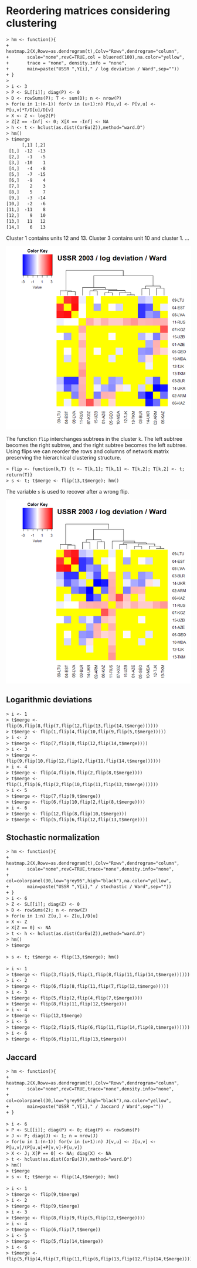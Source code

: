 # Reordering matrices considering clustering

```
> hm <- function(){
+    heatmap.2(X,Rowv=as.dendrogram(t),Colv="Rowv",dendrogram="column",
+       scale="none",revC=TRUE,col = bluered(100),na.color="yellow",
+       trace = "none", density.info = "none",
+       main=paste("USSR ",Y[i]," / log deviation / Ward",sep=""))
+ }
> 
> i <- 3
> P <- SL[[i]]; diag(P) <- 0
> D <- rowSums(P); T <- sum(D); n <- nrow(P)
> for(u in 1:(n-1)) for(v in (u+1):n) P[u,v] <- P[v,u] <- P[u,v]*T/D[u]/D[v]
> X <- Z <- log2(P)
> Z[Z == -Inf] <- 0; X[X == -Inf] <- NA 
> h <- t <- hclust(as.dist(CorEu(Z)),method="ward.D")
> hm()
> t$merge
      [,1] [,2]
 [1,]  -12  -13
 [2,]   -1   -5
 [3,]  -10    1
 [4,]   -4   -8
 [5,]   -7  -15
 [6,]   -9    4
 [7,]    2    3
 [8,]    5    7
 [9,]   -3  -14
[10,]   -2   -6
[11,]  -11    8
[12,]    9   10
[13,]   11   12
[14,]    6   13
```
Cluster 1 contains units 12 and 13. Cluster 3 contains unit 10 and cluster 1. ...

![Initial ordering](https://github.com/bavla/NormNet/blob/main/data/natalija/logdev1.png)

The function `flip` interchanges subtrees in the cluster `k`. The left subtree becomes the right subtree, and the right subtree becomes the left subtree. Using  flips we can reorder the rows and columns of network matrix preserving the hierarchical clustering structure.
```
> flip <- function(k,T) {t <- T[k,1]; T[k,1] <- T[k,2]; T[k,2] <- t; return(T)}
> s <- t; t$merge <- flip(13,t$merge); hm()
```
The variable `s` is used to recover after a wrong flip.

![After flip ordering](https://github.com/bavla/NormNet/blob/main/data/natalija/logdev2.png)

## Logarithmic deviations

```
> i <- 1
> t$merge <- flip(6,flip(8,flip(7,flip(12,flip(13,flip(14,t$merge))))))
> t$merge <- flip(1,flip(4,flip(10,flip(9,flip(5,t$merge)))))
> i <- 2
> t$merge <- flip(7,flip(8,flip(12,flip(14,t$merge))))
> i <- 3
> t$merge <- flip(9,flip(10,flip(12,flip(2,flip(11,flip(14,t$merge))))))
> i <- 4
> t$merge <- flip(4,flip(6,flip(2,flip(8,t$merge))))
> t$merge <- flip(1,flip(6,flip(2,flip(10,flip(11,flip(13,t$merge))))))
> i <- 5
> t$merge <- flip(7,flip(9,t$merge))
> t$merge <- flip(6,flip(10,flip(2,flip(8,t$merge))))
> i <- 6
> t$merge <- flip(12,flip(8,flip(10,t$merge)))
> t$merge <- flip(5,flip(6,flip(12,flip(13,t$merge))))
```

## Stochastic normalization

```
> hm <- function(){
+    heatmap.2(X,Rowv=as.dendrogram(t),Colv="Rowv",dendrogram="column",
+       scale="none",revC=TRUE,trace="none",density.info="none",
+       col=colorpanel(30,low="grey95",high="black"),na.color="yellow",      
+       main=paste("USSR ",Y[i]," / stochastic / Ward",sep=""))
+ }
> i <- 6
> Z <- SL[[i]]; diag(Z) <- 0
> D <- rowSums(Z); n <- nrow(Z)
> for(u in 1:n) Z[u,] <- Z[u,]/D[u]
> X <- Z 
> X[Z == 0] <- NA 
> t <- h <- hclust(as.dist(CorEu(Z)),method="ward.D")
> hm()
> t$merge

> s <- t; t$merge <- flip(13,t$merge); hm()

> i <- 1
> t$merge <- flip(3,flip(5,flip(1,flip(8,flip(11,flip(14,t$merge))))))
> i <- 2
> t$merge <- flip(6,flip(8,flip(11,flip(7,flip(12,t$merge)))))
> i <- 3
> t$merge <- flip(5,flip(2,flip(4,flip(7,t$merge))))
> t$merge <- flip(8,flip(11,flip(12,t$merge)))
> i <- 4
> t$merge <- flip(12,t$merge)
> i <- 5
> t$merge <- flip(2,flip(5,flip(6,flip(11,flip(14,flip(8,t$merge))))))
> i <- 6
> t$merge <- flip(6,flip(11,flip(13,t$merge)))
```
## Jaccard

```
> hm <- function(){
+    heatmap.2(X,Rowv=as.dendrogram(t),Colv="Rowv",dendrogram="column",
+       scale="none",revC=TRUE,trace="none",density.info="none",
+       col=colorpanel(30,low="grey95",high="black"),na.color="yellow",      
+       main=paste("USSR ",Y[i]," / Jaccard / Ward",sep=""))
+ }

> i <- 6
> P <- SL[[i]]; diag(P) <- 0; diag(P) <- rowSums(P)
> J <- P; diag(J) <- 1; n = nrow(J)
> for(u in 1:(n-1)) for(v in (u+1):n) J[v,u] <- J[u,v] <- P[u,v]/(P[u,u]+P[v,v]-P[u,v])
> X <- J; X[P == 0] <- NA; diag(X) <- NA
> t <- hclust(as.dist(CorEu(J)),method="ward.D")
> hm()
> t$merge
> s <- t; t$merge <- flip(14,t$merge); hm()

> i <- 1
> t$merge <- flip(9,t$merge)
> i <- 2
> t$merge <- flip(9,t$merge)
> i <- 3
> t$merge <- flip(8,flip(9,flip(5,flip(12,t$merge))))
> i <- 4
> t$merge <- flip(6,flip(7,t$merge))
> i <- 5
> t$merge <- flip(5,flip(14,t$merge))
> i <- 6
> t$merge <- flip(5,flip(4,flip(7,flip(11,flip(6,flip(13,flip(12,flip(14,t$merge))))))))
```
